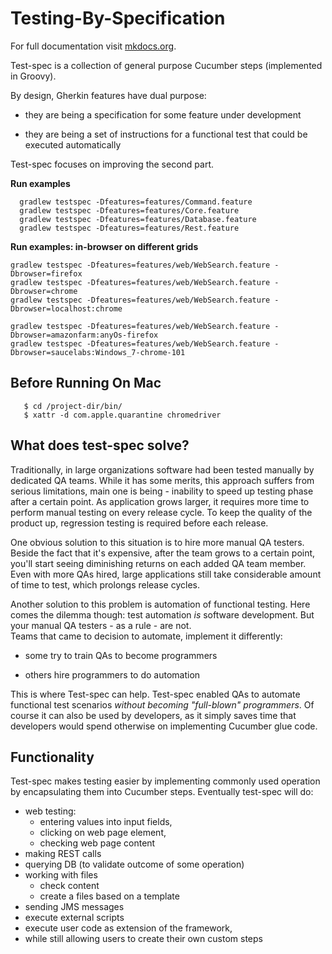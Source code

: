 # Testing-By-Specification

For full documentation visit [mkdocs.org](https://www.mkdocs.org).

Test-spec is a collection of general purpose Cucumber steps (implemented in Groovy).

By design, Gherkin features have dual purpose: 

* they are being a specification for some feature under development

* they are being a set of instructions for a functional test that could be executed automatically 

Test-spec focuses on improving the second part.


**Run examples**
```
  gradlew testspec -Dfeatures=features/Command.feature
  gradlew testspec -Dfeatures=features/Core.feature
  gradlew testspec -Dfeatures=features/Database.feature
  gradlew testspec -Dfeatures=features/Rest.feature
```

**Run examples: in-browser on different grids**
```
gradlew testspec -Dfeatures=features/web/WebSearch.feature -Dbrowser=firefox
gradlew testspec -Dfeatures=features/web/WebSearch.feature -Dbrowser=chrome
gradlew testspec -Dfeatures=features/web/WebSearch.feature -Dbrowser=localhost:chrome

gradlew testspec -Dfeatures=features/web/WebSearch.feature -Dbrowser=amazonfarm:anyOs-firefox
gradlew testspec -Dfeatures=features/web/WebSearch.feature -Dbrowser=saucelabs:Windows_7-chrome-101
```

## Before Running On Mac

```
   $ cd /project-dir/bin/
   $ xattr -d com.apple.quarantine chromedriver
```

## What does test-spec solve?

Traditionally, in large organizations software had been tested manually by dedicated QA teams.
While it has some merits, this approach suffers from serious limitations, 
main one is being - inability to speed up testing phase after a certain point. 
As application grows larger, it requires more time to perform manual testing on every release cycle.
To keep the quality of the product up, regression testing is required before each release.

One obvious solution to this situation is to hire more manual QA testers.
Beside the fact that it's expensive, after the team grows to a certain point, 
you'll start seeing diminishing returns on each added QA team member.
Even with more QAs hired, large applications still take considerable amount of time to test,
which prolongs release cycles. 

Another solution to this problem is automation of functional testing.
Here comes the dilemma though: test automation _is_ software development.
But your manual QA testers - as a rule - are not.  
Teams that came to decision to automate, implement it differently:

* some try to train QAs to become programmers

* others hire programmers to do automation

This is where Test-spec can help. Test-spec enabled QAs to automate functional test scenarios _without becoming "full-blown" programmers_. Of course it can also be used by developers, as it simply saves time that developers would spend otherwise on implementing Cucumber glue code.


## Functionality

Test-spec makes testing easier by implementing commonly used operation by encapsulating them into Cucumber steps.
Eventually test-spec will do:

* web testing:
    * entering values into input fields, 
    * clicking on web page element,
    * checking web page content
* making REST calls
* querying DB (to validate outcome of some operation)
* working with files
    * check content
    * create a files based on a template
* sending JMS messages
* execute external scripts
* execute user code as extension of the framework, 
* while still allowing users to create their own custom steps 
